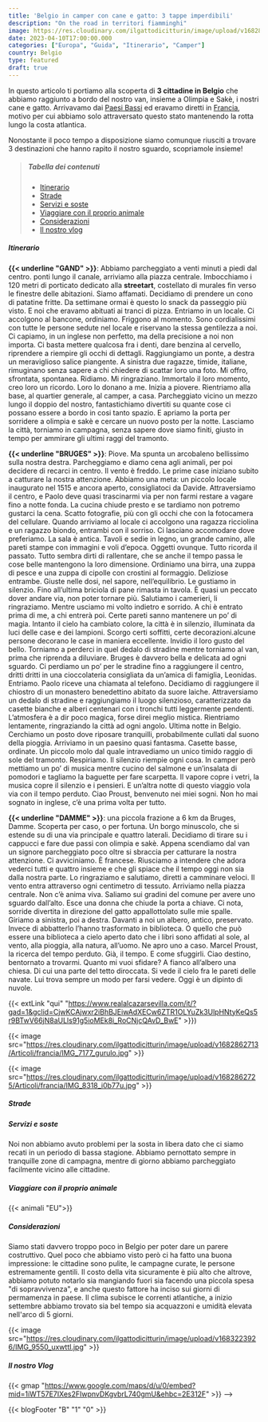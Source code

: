 ```yaml
---
title: 'Belgio in camper con cane e gatto: 3 tappe imperdibili'
description: "On the road in territori fiamminghi"
image: https://res.cloudinary.com/ilgattodicitturin/image/upload/v1682862710/Articoli/francia/IMG_6598_cz1m9g.jpg
date: 2023-04-10T17:00:00.000
categories: ["Europa", "Guida", "Itinerario", "Camper"]
country: Belgio
type: featured
draft: true
---
```

<!-- 
entriamo in un locale: link
 -->
In questo articolo ti portiamo alla scoperta di **3 cittadine in Belgio** che abbiamo raggiunto a bordo del nostro van, insieme a Olimpia e Sakè, i nostri cane e gatto. 
Arrivavamo dai [Paesi Bassi](/blog/viaggio-paesi-bassi-in-camper-itinerari/) ed eravamo diretti in [Francia](/blog/viaggio-francia-alta-francia-in-camper-itinerari/), motivo per cui abbiamo solo attraversato questo stato mantenendo la rotta lungo la costa atlantica.

Nonostante il poco tempo a disposizione siamo comunque riusciti a trovare 3 destinazioni che hanno rapito il nostro sguardo, scopriamole insieme! 

> ##### Tabella dei contenuti
> - [Itinerario](#itinerario)
> - [Strade](#strade)
> - [Servizi e soste](#servizi-e-soste)
> - [Viaggiare con il proprio animale](#viaggiare-con-il-proprio-animale)
> - [Considerazioni](#considerazioni)
> - [Il nostro vlog](#il-nostro-vlog)
     <!-- - [Le nostre mappe](#Mappe) -->

##### Itinerario
**{{< underline "GAND" >}}**: Abbiamo parcheggiato a venti minuti a piedi dal centro. ponti lungo il canale, arriviamo alla piazza centrale. Imbocchiamo i 120 metri di porticato dedicato alla **streetart**, costellato di murales fin verso le finestre delle abitazioni. Siamo affamati. Decidiamo di prendere un cono di patatine fritte. Da settimane ormai è questo lo snack da passeggio più visto. E noi che eravamo abituati ai tranci di pizza. Entriamo in un locale. Ci accolgono al bancone, ordiniamo. Friggono al momento. Sono cordialissimi con tutte le persone sedute nel locale e riservano la stessa gentilezza a noi. Ci capiamo, in un inglese non perfetto, ma della precisione a noi non importa. Ci basta mettere qualcosa fra i denti, dare benzina al cervello, riprendere a riempire gli occhi di dettagli. Raggiungiamo un ponte, a destra un meraviglioso salice piangente. A sinistra due ragazze, timide, italiane, rimuginano senza sapere a chi chiedere di scattar loro una foto. Mi offro, sfrontata, spontanea. Ridiamo. Mi ringraziano. Immortalo il loro momento, creo loro un ricordo. Loro lo donano a me. Inizia a piovere. Rientriamo alla base, al quartier generale, al camper, a casa. Parcheggiato vicino un mezzo lungo il doppio del nostro, fantastichiamo divertiti su quante cose ci possano essere a bordo in cosi tanto spazio. E apriamo la porta per sorridere a olimpia e sakè e cercare un nuovo posto per la notte. Lasciamo la città, torniamo in campagna, senza sapere dove siamo finiti, giusto in tempo per ammirare gli ultimi raggi del tramonto. 

**{{< underline "BRUGES" >}}**:  Piove. Ma spunta un arcobaleno bellissimo sulla nostra destra. Parcheggiamo e diamo cena agli animali, per poi decidere di recarci in centro. Il vento è freddo. Le prime case iniziano subito a catturare la nostra attenzione. Abbiamo una meta: un piccolo locale inaugurato nel 1515 e ancora aperto, consigliatoci da Davide. Attraversiamo il centro, e Paolo deve quasi trascinarmi via per non farmi restare a vagare fino a notte fonda. La cucina chiude presto e se tardiamo non potremo gustarci la cena. Scatto fotografie, più con gli occhi che con la fotocamera del cellulare. Quando arriviamo al locale ci accolgono una ragazza ricciolina e un ragazzo biondo, entrambi con il sorriso. Ci lasciano accomodare dove preferiamo. La sala è antica. Tavoli e sedie in legno, un grande camino, alle pareti stampe con immagini e voli d’epoca. Oggetti ovunque. Tutto ricorda il passato. Tutto sembra dirti di rallentare, che se anche il tempo passa le cose belle mantengono la loro dimensione. Ordiniamo una birra, una zuppa di pesce e una zuppa di cipolle con crostini al formaggio. Deliziose entrambe. Giuste nelle dosi, nel sapore, nell’equilibrio. Le gustiamo in silenzio. Fino all’ultima briciola di pane rimasta in tavola. È quasi un peccato dover andare via, non poter tornare più. Salutiamo i camerieri, li ringraziamo. Mentre usciamo mi volto indietro e sorrido. A chi è entrato prima di me, a chi entrerà poi. Certe pareti sanno mantenere un po’ di magia. Intanto il cielo ha cambiato colore, la città è in silenzio, illuminata da luci delle case e dei lampioni. Scorgo certi soffitti, certe decorazioni.alcune persone decorano le case in maniera eccellente. Invidio il loro gusto del bello. Torniamo a perderci in quel dedalo di stradine mentre torniamo al van, prima che riprenda a diluviare.
 Bruges è davvero bella e delicata ad ogni sguardo. Ci perdiamo un po’ per le stradine fino a raggiungere il centro, dritti dritti in una cioccolateria consigliata da un’amica di famiglia, Leonidas. Entriamo. Paolo riceve una chiamata al telefono.  Decidiamo di raggiungere il chiostro di un monastero benedettino abitato da suore laiche. Attraversiamo un dedalo di stradine e raggiungiamo il luogo silenzioso, caratterizzato da casette bianche e alberi centenari con i tronchi tutti leggermente pendenti. L’atmosfera è a dir poco magica, forse direi meglio mistica. Rientriamo lentamente, ringraziando la città ad ogni angolo. Ultima notte in Belgio. Cerchiamo un posto dove riposare tranquilli, probabilmente cullati dal suono della pioggia. Arriviamo in un paesino quasi fantasma. Casette basse, ordinate. Un piccolo molo dal quale intravediamo un unico timido raggio di sole del tramonto. Respiriamo. Il silenzio riempie ogni cosa. In camper però mettiamo un po’ di musica mentre cucino del salmone e un’insalata di pomodori e tagliamo la baguette per fare scarpetta. Il vapore copre i vetri, la musica copre il silenzio e i pensieri. E un’altra notte di questo viaggio vola via con il tempo perduto. Ciao Proust, benvenuto nei miei sogni. Non ho mai sognato in inglese, c’è una prima volta per tutto. 

**{{< underline "DAMME" >}}**: una piccola frazione a 6 km da Bruges, Damme. Scoperta per caso, o per fortuna. Un borgo minuscolo, che si estende su di una via principale e quattro laterali. Decidiamo di tirare su i cappucci e fare due passi con olimpia e sakè. Appena scendiamo dal van un signore parcheggiato poco oltre si sbraccia per catturare la nostra attenzione. Ci avviciniamo. È francese. Riusciamo a intendere che adora vederci tutti e quattro insieme e che gli spiace che il tempo oggi non sia dalla nostra parte. Lo ringraziamo e salutiamo, diretti a camminare veloci. Il vento entra attraverso ogni centimetro di tessuto. Arriviamo nella piazza centrale. Non c’è anima viva. Saliamo sui gradini del comune per avere uno sguardo dall’alto. Esce una donna che chiude la porta a chiave. Ci nota, sorride divertita in direzione del gatto appallottolato sulle mie spalle. Giriamo a sinistra, poi a destra. Davanti a noi un albero, antico, preservato. Invece di abbatterlo l’hanno trasformato in biblioteca. O quello che può essere una biblioteca a cielo aperto dato che i libri sono affidati al sole, al vento, alla pioggia, alla natura, all’uomo. Ne apro uno a caso. Marcel Proust, la ricerca del tempo perduto. Già, il tempo. E come sfuggirli. Ciao destino, bentornato a trovarmi. Quanto mi vuoi sfidare? A fianco all’albero una chiesa. Di cui una parte del tetto diroccata. Si vede il cielo fra le pareti delle navate. Lui trova sempre un modo per farsi vedere. Oggi è un dipinto di nuvole. 

{{< extLink "qui" "https://www.realalcazarsevilla.com/it/?gad=1&gclid=CjwKCAjwxr2iBhBJEiwAdXECw6ZTR1OLYuZk3UlpHNtyKeQs5r9BTwV66jN8aULls91g5ioMEk8i_RoCNjcQAvD_BwE" >}})

{{< image src="https://res.cloudinary.com/ilgattodicitturin/image/upload/v1682862713/Articoli/francia/IMG_7177_gurulo.jpg" >}}

{{< image src="https://res.cloudinary.com/ilgattodicitturin/image/upload/v1682862725/Articoli/francia/IMG_8318_i0b77u.jpg" >}}

##### Strade 

##### Servizi e soste
Noi non abbiamo avuto problemi per la sosta in libera dato che ci siamo recati in un periodo di bassa stagione. 
Abbiamo pernottato sempre in tranquille zone di campagna, mentre di giorno abbiamo parcheggiato facilmente vicino alle cittadine. 

##### Viaggiare con il proprio animale
{{< animali "EU">}}

##### Considerazioni 
Siamo stati davvero troppo poco in Belgio per poter dare un parere costruttivo. Quel poco che abbiamo visto però ci ha fatto una buona impressione: le cittadine sono pulite, le campagne curate, le persone estremamente gentili.
Il costo della vita sicuramente è più alto che altrove, abbiamo potuto notarlo sia mangiando fuori sia facendo una piccola spesa "di sopravvivenza", e anche questo fattore ha inciso sui giorni di permamenza in paese.
Il clima subisce le correnti atlantiche, a inizio settembre abbiamo trovato sia bel tempo sia acquazzoni e umidità elevata nell'arco di 5 giorni. 

{{< image src="https://res.cloudinary.com/ilgattodicitturin/image/upload/v1683223926/IMG_9550_uxwttl.jpg" >}}

##### Il nostro Vlog 

<!-- Nel video qui sotto puoi sentire le nostre considerazioni su queste zone oppure trovi la serie completa sul paese {{< extLink "a questo link" "https://www.youtube.com/playlist?list=PLHaclq_J5PZ-jTs94ocJqu6RViwWX7Gm8" >}}.

{{< youtube 3BQKTpHqFP4>}} -->


<!-- <div id="Mappe"></div> -->

<!-- ##### Le nostre mappe -->
{{< gmap "https://www.google.com/maps/d/u/0/embed?mid=1iWT57E7IXes2FIwpnvDKgvbrL740gmU&ehbc=2E312F" >}} -->

{{< blogFooter "B" "1" "0" >}}

